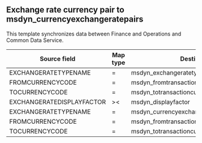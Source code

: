 ## Exchange rate currency pair to msdyn_currencyexchangeratepairs

This template synchronizes data between Finance and Operations and Common Data Service.

Source field | Map type | Destination field
---|---|---
EXCHANGERATETYPENAME | = | msdyn_exchangeratetypetext
FROMCURRENCYCODE | = | msdyn_fromtransactioncurrencyidtext
TOCURRENCYCODE | = | msdyn_totransactioncurrencyidtext
EXCHANGERATEDISPLAYFACTOR | >< | msdyn_displayfactor
EXCHANGERATETYPENAME | = | msdyn_currencyexchangeratetypeid.msdyn_name
FROMCURRENCYCODE | = | msdyn_fromtransactioncurrencyid.isocurrencycode
TOCURRENCYCODE | = | msdyn_totransactioncurrencyid.isocurrencycode
